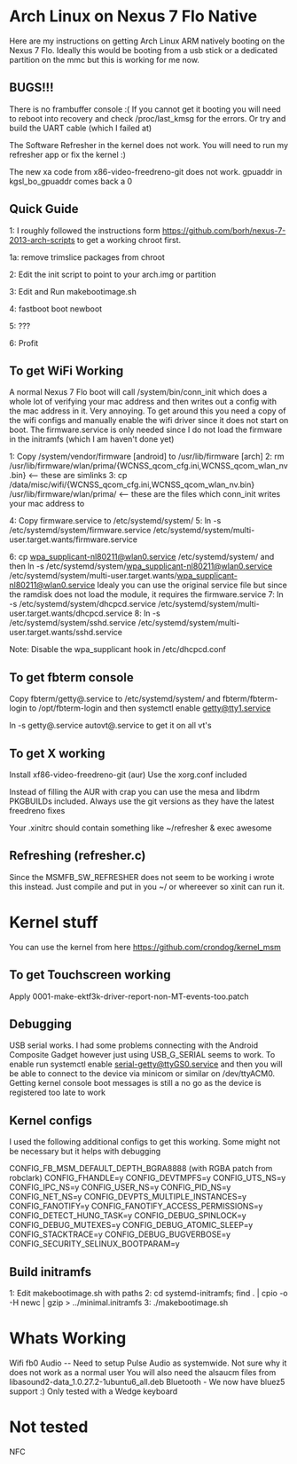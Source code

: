 # Arch Linux on Nexus 7 Flo Native

Here are my instructions on getting Arch Linux ARM natively booting on the
Nexus 7 Flo. Ideally this would be booting from a usb stick or a dedicated
partition on the mmc but this is working for me now.

## BUGS!!!
There is no frambuffer console :( 
If you cannot get it booting you will need to
reboot into recovery and check /proc/last_kmsg for the errors. Or try and build
the UART cable (which I failed at)

The Software Refresher in the kernel does not work. You will need to run my
refresher app or fix the kernel :)

The new xa code from x86-video-freedreno-git does not work. gpuaddr in
kgsl_bo_gpuaddr comes back a 0

## Quick Guide
1: I roughly followed the instructions form
https://github.com/borh/nexus-7-2013-arch-scripts to get a working chroot
first.

1a: remove trimslice packages from chroot

2: Edit the init script to point to your arch.img or partition

3: Edit and Run makebootimage.sh

4: fastboot boot newboot

5: ???

6: Profit

## To get WiFi Working

A normal Nexus 7 Flo boot will call /system/bin/conn_init which does a whole
lot of verifying your mac address and then writes out a config with the mac
address in it. Very annoying. To get around this you need a copy of the wifi
configs and manually enable the wifi driver since it does not start on boot.
The firmware.service is only needed since I do not load the firmware in the
initramfs (which I am haven't done yet)

1: Copy /system/vendor/firmware [android] to /usr/lib/firmware [arch]
2: rm /usr/lib/firmware/wlan/prima/{WCNSS_qcom_cfg.ini,WCNSS_qcom_wlan_nv.bin} <-- these are simlinks
3: cp /data/misc/wifi/{WCNSS_qcom_cfg.ini,WCNSS_qcom_wlan_nv.bin} /usr/lib/firmware/wlan/prima/ <-- these are the files which conn_init writes your mac address to

4: Copy firmware.service to /etc/systemd/system/ 
5: ln -s /etc/systemd/system/firmware.service /etc/systemd/system/multi-user.target.wants/firmware.service

6: cp wpa_supplicant-nl80211@wlan0.service /etc/systemd/system/ and then ln -s /etc/systemd/system/wpa_supplicant-nl80211@wlan0.service /etc/systemd/system/multi-user.target.wants/wpa_supplicant-nl80211@wlan0.service Idealy you can use the original service file but since the ramdisk does not load the module, it requires the firmware.service
7: ln -s /etc/systemd/system/dhcpcd.service /etc/systemd/system/multi-user.target.wants/dhcpcd.service
8: ln -s /etc/systemd/system/sshd.service /etc/systemd/system/multi-user.target.wants/sshd.service

Note: Disable the wpa_supplicant hook in /etc/dhcpcd.conf

## To get fbterm console
Copy fbterm/getty@.service to /etc/systemd/system/ and fbterm/fbterm-login to
/opt/fbterm-login and then systemctl enable getty@tty1.service

ln -s getty@.service autovt@.service to get it on all vt's

## To get X working
Install xf86-video-freedreno-git (aur) Use the xorg.conf included

Instead of filling the AUR with crap you can use the mesa and libdrm PKGBUILDs
included. Always use the git versions as they have the latest freedreno fixes

Your .xinitrc should contain something like
~/refresher &
exec awesome

## Refreshing (refresher.c)
Since the MSMFB_SW_REFRESHER does not seem to be working i wrote this instead.
Just compile and put in you ~/ or whereever so xinit can run it.

# Kernel stuff

You can use the kernel from here https://github.com/crondog/kernel_msm

## To get Touchscreen working
Apply 0001-make-ektf3k-driver-report-non-MT-events-too.patch

## Debugging
USB serial works. I had some problems connecting with the Android Composite
Gadget however just using USB_G_SERIAL seems to work. To enable run systemctl
enable serial-getty@ttyGS0.service and then you will be able to connect to the
device via minicom or similar on /dev/ttyACM0. Getting kernel console boot
messages is still a no go as the device is registered too late to work

## Kernel configs
I used the following additional configs to get this working. Some might not be
necessary but it helps with debugging

CONFIG_FB_MSM_DEFAULT_DEPTH_BGRA8888 (with RGBA patch from robclark)
CONFIG_FHANDLE=y
CONFIG_DEVTMPFS=y
CONFIG_UTS_NS=y
CONFIG_IPC_NS=y
CONFIG_USER_NS=y
CONFIG_PID_NS=y
CONFIG_NET_NS=y
CONFIG_DEVPTS_MULTIPLE_INSTANCES=y
CONFIG_FANOTIFY=y
CONFIG_FANOTIFY_ACCESS_PERMISSIONS=y
CONFIG_DETECT_HUNG_TASK=y
CONFIG_DEBUG_SPINLOCK=y
CONFIG_DEBUG_MUTEXES=y
CONFIG_DEBUG_ATOMIC_SLEEP=y
CONFIG_STACKTRACE=y
CONFIG_DEBUG_BUGVERBOSE=y
CONFIG_SECURITY_SELINUX_BOOTPARAM=y

## Build initramfs
1: Edit makebootimage.sh with paths
2: cd systemd-initramfs; find . | cpio -o -H newc | gzip > ../minimal.initramfs
3: ./makebootimage.sh

# Whats Working
Wifi
fb0
Audio -- Need to setup Pulse Audio as systemwide. Not sure why it does not work as a normal user
You will also need the alsaucm files from libasound2-data_1.0.27.2-1ubuntu6_all.deb
Bluetooth - We now have bluez5 support :) Only tested with a Wedge keyboard

# Not tested
NFC
